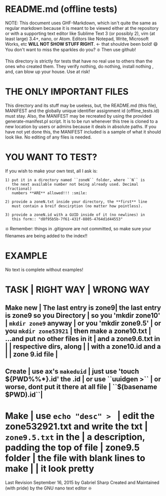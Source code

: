 README.md (offline tests)
=========================

NOTE: This document uses GHF-Markdown, which isn't quite the same as regular markdown because
      it is meant to be viewed either at the repository or with a supporting text editor like
      Sublime Text 3 (or possibly 2), vim (at least large) 3.4+, nano, or Atom. Editors like
      Notepad, Write, Microsoft Works, etc **WILL NOT SHOW STUFF RIGHT**. <- that shouldve been bold! :smile:
      You don't want to miss the sparkles do you? :sparkle: Then use github!

This directory is strictly for tests that have no real use to others than the ones who created them.
They verify nothing, do nothing, install nothing <usually>, and, can blow up your house. Use at risk!

THE ONLY IMPORTANT FILES
=======================

This directory and its stuff may be useless, but, the README.md (this file), MANIFEST and
the globally unique identifier assignment id (offline_tests.id) must stay. Also, the
MANIFEST may be recreated by using the provided generate-manifest.pl script. It is to be
run whenever this tree is cloned to a new location by users or admins because it deals
in absolute paths. If you have not yet done this, the MANIFEST included is a sample of
what it should look like. No editing of any files is needed.

YOU WANT TO TEST?
=================
If you wish to make your own test, all I ask is:

	1) put it in a directory named ``zoneN`` folder, where ``N`` is
	   the next available number not being already used. Decimal (fractional)
	   numbers **ARE** allowed!!! :smile:

	2) provide a zoneN.txt inside your directory, the **first** line
	   must contain a breif descirption (no matter how pointless).

	3) provide a zoneN.id with a GUID inside of it (no newlines) in
	   this form:: "d8f95b5b-7f61-431f-8805-4764d1d44553"


:sparkle:&nbsp;Remember: things in .gitignore are not committed, so make sure your filenames are being added to the index!!

EXAMPLE
=======

No text is complete without examples!


TASK	 | RIGHT WAY			  |	WRONG WAY
=======================================================================
Make new | The last entry is zone9| the last entry is zone9 so you
Directory  | so you 'mkdir zone10'  | ``mkdir zone9`` anyway
                    | or you 'mkdir zone9.5' | or you ``mkdir zone53921``
         | then make a zone10.txt | ...and put no other files in it
         | and a zone9.6.txt in   |
         | respective dirs, along |
         | with a zone10.id and a |
         | zone 9.id file         |
-----------------------------------------------------------------------
Create   | use ax's ``makeduid``  | just use 'touch ${PWD%%*}.id'
the .id  | or use ``uuidgen >``   | or worse, dont put it there at all
file     | ``$(basename $PWD).id``|
-----------------------------------------------------------------------
Make     | use ``echo "desc" > `` | edit the zone532921.txt and write
the txt  | ``zone9.5.txt`` in the | a description, padding the top of
file     | zone9.5 folder         | the file with blank lines to make
         |                        | it look pretty
=======================================================================         



Last Revision September 16, 2015 by Gabriel Sharp
Created and Maintained (with pride) by the GNU nano text editor :sparkle:
